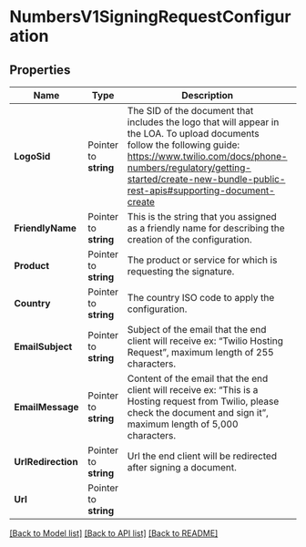 # NumbersV1SigningRequestConfiguration

## Properties

Name | Type | Description | Notes
------------ | ------------- | ------------- | -------------
**LogoSid** | Pointer to **string** | The SID of the document  that includes the logo that will appear in the LOA. To upload documents follow the following guide: https://www.twilio.com/docs/phone-numbers/regulatory/getting-started/create-new-bundle-public-rest-apis#supporting-document-create  |
**FriendlyName** | Pointer to **string** | This is the string that you assigned as a friendly name for describing the creation of the configuration. |
**Product** | Pointer to **string** | The product or service for which is requesting the signature. |
**Country** | Pointer to **string** | The country ISO code to apply the configuration. |
**EmailSubject** | Pointer to **string** | Subject of the email that the end client will receive ex: “Twilio Hosting Request”, maximum length of 255 characters. |
**EmailMessage** | Pointer to **string** | Content of the email that the end client will receive ex: “This is a Hosting request from Twilio, please check the document and sign it”, maximum length of 5,000 characters. |
**UrlRedirection** | Pointer to **string** | Url the end client will be redirected after signing a document. |
**Url** | Pointer to **string** |  |

[[Back to Model list]](../README.md#documentation-for-models) [[Back to API list]](../README.md#documentation-for-api-endpoints) [[Back to README]](../README.md)


